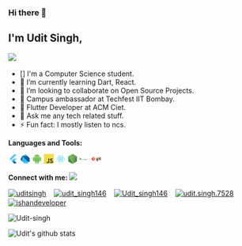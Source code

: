 ### Hi there 👋
## I'm Udit Singh,

<a href="https://www.linkedin.com/in/udit-singh-081008128/">
  <img src="https://img.shields.io/badge/Linkedin-Udit%20Singh-blue?style=for-the-badge&logo=linkedin">
</a>

- [] I'm a Computer Science student.
- 🌱 I’m currently learning Dart, React.
- 👀 I’m looking to collaborate on Open Source Projects.
- 🌟 Campus ambassador at Techfest IIT Bombay.
- 🌟 Flutter Developer at ACM Ciet.
- 💬 Ask me any tech related stuff.
- ⚡ Fun fact: I mostly listen to ncs.

**Languages and Tools:**  

<code><img height="20" src="https://raw.githubusercontent.com/github/explore/80688e429a7d4ef2fca1e82350fe8e3517d3494d/topics/flutter/flutter.png"></code>
<code><img height="20" src="https://raw.githubusercontent.com/github/explore/80688e429a7d4ef2fca1e82350fe8e3517d3494d/topics/dart/dart.png"></code>
<code><img height="20" src="https://raw.githubusercontent.com/github/explore/80688e429a7d4ef2fca1e82350fe8e3517d3494d/topics/android/android.png"></code>
<code><img height="20" src="https://raw.githubusercontent.com/github/explore/80688e429a7d4ef2fca1e82350fe8e3517d3494d/topics/javascript/javascript.png"></code>
<code><img height="20" src="https://raw.githubusercontent.com/github/explore/80688e429a7d4ef2fca1e82350fe8e3517d3494d/topics/react/react.png"></code>
<code><img height="20" src="https://raw.githubusercontent.com/github/explore/80688e429a7d4ef2fca1e82350fe8e3517d3494d/topics/nodejs/nodejs.png"></code>
<code><img height="20" src="https://raw.githubusercontent.com/github/explore/80688e429a7d4ef2fca1e82350fe8e3517d3494d/topics/mongodb/mongodb.png"></code>
<code><img height="20" src="https://raw.githubusercontent.com/github/explore/80688e429a7d4ef2fca1e82350fe8e3517d3494d/topics/git/git.png"></code>


**Connect with me: <img src="https://github.com/rajput2107/rajput2107/blob/master/Assets/Handshake.gif" height="33px" />**
<p align="left">
  <a href="https://www.linkedin.com/in/udit-singh-081008128/" target="blank"><img align="center" src="https://cdn.jsdelivr.net/npm/simple-icons@3.0.1/icons/linkedin.svg" alt="uditsingh" height="40" width="40" /></a> &nbsp;&nbsp;
  <a href="https://www.instagram.com/udit_singh146" target="blank"><img align="center" src="https://cdn.jsdelivr.net/npm/simple-icons@3.0.1/icons/instagram.svg" alt="udit_singh146" height="40" width="40" /></a> &nbsp;&nbsp;
<a href="https://twitter.com/Udit_singh146" target="blank"><img align="center" src="https://cdn.jsdelivr.net/npm/simple-icons@3.0.1/icons/twitter.svg" alt="Udit_singh146" height="40" width="40" /></a> &nbsp;&nbsp;
<a href="https://www.facebook.com/udit.singh.7528" target="blank"><img align="center" src="https://cdn.jsdelivr.net/npm/simple-icons@3.0.1/icons/facebook.svg" alt="udit.singh.7528" height="40" width="40" /></a> &nbsp;&nbsp;
  <a href="https://singhudit245.medium.com" target="blank"><img align="center" src="https://cdn.jsdelivr.net/npm/simple-icons@3.0.1/icons/medium.svg" alt="ishandeveloper" height="40" width="40" /></a>&nbsp;&nbsp;&nbsp;&nbsp;
</p>
<p align="left"> <img src="https://komarev.com/ghpvc/?username=Udit-singh" alt="Udit-singh" /></p>
<a href="https://github.com/Udit-singh">
 <img align="left" src="https://github-readme-stats.vercel.app/api?username=Udit-singh&show_icons=true&theme=dark&line_height=27" alt="Udit's github stats"/>
</a> 
